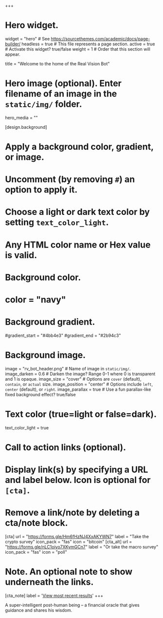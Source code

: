 +++
# Hero widget.
widget = "hero"  # See https://sourcethemes.com/academic/docs/page-builder/
headless = true  # This file represents a page section.
active = true  # Activate this widget? true/false
weight = 1  # Order that this section will appear.

title = "Welcome to the home of the Real Vision Bot"

# Hero image (optional). Enter filename of an image in the `static/img/` folder.
hero_media = ""

[design.background]
  # Apply a background color, gradient, or image.
  #   Uncomment (by removing `#`) an option to apply it.
  #   Choose a light or dark text color by setting `text_color_light`.
  #   Any HTML color name or Hex value is valid.

  # Background color.
  # color = "navy"
  
  # Background gradient.
   #gradient_start = "#4bb4e3"
   #gradient_end = "#2b94c3"
  
  # Background image.
   image = "rv_bot_header.png"  # Name of image in `static/img/`.
   image_darken = 0.6  # Darken the image? Range 0-1 where 0 is transparent and 1 is opaque.
   image_size = "cover"  #  Options are `cover` (default), `contain`, or `actual` size.
   image_position = "center"  # Options include `left`, `center` (default), or `right`.
   image_parallax = true  # Use a fun parallax-like fixed background effect? true/false
  
  # Text color (true=light or false=dark).
  text_color_light = true

# Call to action links (optional).
#   Display link(s) by specifying a URL and label below. Icon is optional for `[cta]`.
#   Remove a link/note by deleting a cta/note block.
[cta]
  url = "https://forms.gle/Hm6fHzNJ4XxAKYWN7"
  label = "Take the crypto survey"
  icon_pack = "fas"
  icon = "bitcoin"
[cta_alt]
  url = "https://forms.gle/nLC1oiyo7XKymGCn7"
  label = "Or take the macro survey"
  icon_pack = "fas"
  icon = "poll"

# Note. An optional note to show underneath the links.
[cta_note]
 label = '<a class="js-github-release" href="https://plotly.com/~omnomnomgon/20/real-vision-bot-presents-real-vision-exchange-sentiment/">View most recent results<!-- V --></a>'
+++

A super-intelligent post-human being – a financial oracle that gives guidance and shares his wisdom.
